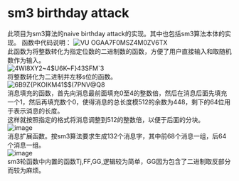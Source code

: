 # sm3 birthday attack
此项目为sm3算法的naive birthday attack的实现。其中也包括sm3算法本体的实现。
函数中代码说明：
![VU OGA`A7F0MSZ4M0ZV6`TX](https://user-images.githubusercontent.com/96007188/181716475-bac63304-5619-40a7-9cb4-2ad3c5444830.png)  
此函数为将整数转化为指定位数的二进制数的函数，方便了用户直接输入和取随机数作为输入。  
![4WI8XY2~4$U6K~F}43SFM`3](https://user-images.githubusercontent.com/96007188/181718745-e651fee6-8341-45f3-bdc5-fd741e9d458a.png)  
将整数转化为二进制并左移s位的函数。  
![6B9Z{PKOIKM41$$(7PNV@Q8](https://user-images.githubusercontent.com/96007188/181718999-2618c1d3-aa78-4588-8a9f-7fd95b5825a1.png)    
消息填充的函数，首先向消息最前面填充0至4的整数倍，然后在消息后面先填充一个1，然后再填充数个0，使得消息的总长度模512的余数为448，剩下的64位用于表示消息的长度。  
这样就按照指定的格式将消息调整到512的整数倍，以便于后面的分块。  
![image](https://user-images.githubusercontent.com/96007188/181721669-54a2b106-6f04-42bf-89eb-18d7053a0e38.png)  
消息扩展函数。按sm3算法要求生成132个消息字，其中前68个消息一组，后64个消息一组。  
![image](https://user-images.githubusercontent.com/96007188/181722978-74062969-50a5-42d8-8686-7c9918c6ff9a.png)  
sm3轮函数中内置的函数Tj,FF,GG,逻辑较为简单，GG因为包含了二进制取反部分而较为麻烦。  

